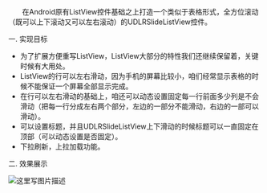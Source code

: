 &#160; &#160; &#160; &#160;在Android原有ListView控件基础之上打造一个类似于表格形式，全方位滚动（既可以上下滚动又可以左右滚动）的UDLRSlideListView控件。

一. 实现目标

- 为了扩展方便重写ListView，ListView大部分的特性我们还继续保留着，关键时候有大用处。
- ListView的行可以左右滑动，因为手机的屏幕比较小，咱们经常显示表格的时候不能保证一个屏幕全部显示完成。
- 在行可以左右滑动的基础上，咱还可以动态设置固定每一行前面多少列是不会滑动（把每一行分成左右两个部分，左边的一部分不能滑动，右边的一部可以滑动）。
- 可以设置标题，并且UDLRSlideListView上下滑动的时候标题可以一直固定在顶部（可以动态设置是否固定）。
- 下拉刷新，上拉加载功能。

二. 效果展示

![这里写图片描述](http://img.blog.csdn.net/20170815113035031?watermark/2/text/aHR0cDovL2Jsb2cuY3Nkbi5uZXQvd3V5dXhpbmcyNA==/font/5a6L5L2T/fontsize/400/fill/I0JBQkFCMA==/dissolve/70/gravity/SouthEast)

